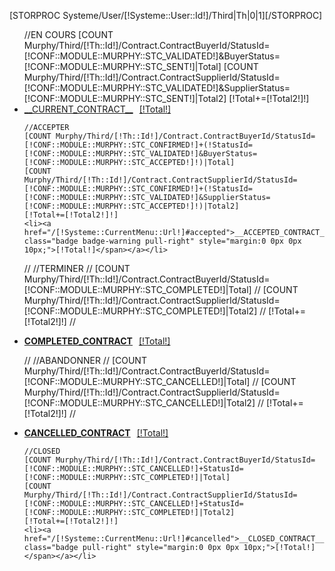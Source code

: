 [STORPROC Systeme/User/[!Systeme::User::Id!]/Third|Th|0|1][/STORPROC]

<ul class="nav nav-tabs nav-stacked">
	//EN COURS
	[COUNT Murphy/Third/[!Th::Id!]/Contract.ContractBuyerId/StatusId=[!CONF::MODULE::MURPHY::STC_VALIDATED!]&BuyerStatus=[!CONF::MODULE::MURPHY::STC_SENT!]|Total]
	[COUNT Murphy/Third/[!Th::Id!]/Contract.ContractSupplierId/StatusId=[!CONF::MODULE::MURPHY::STC_VALIDATED!]&SupplierStatus=[!CONF::MODULE::MURPHY::STC_SENT!]|Total2]
	[!Total+=[!Total2!]!]
	<li><a href="/[!Systeme::CurrentMenu::Url!]#current">__CURRENT_CONTRACT__<span class="badge badge-important pull-right" style="margin:0 0px 0px 10px;">[!Total!]</span></a></li>
	
	//ACCEPTER
	[COUNT Murphy/Third/[!Th::Id!]/Contract.ContractBuyerId/StatusId=[!CONF::MODULE::MURPHY::STC_CONFIRMED!]+(!StatusId=[!CONF::MODULE::MURPHY::STC_VALIDATED!]&BuyerStatus=[!CONF::MODULE::MURPHY::STC_ACCEPTED!]!)|Total]
	[COUNT Murphy/Third/[!Th::Id!]/Contract.ContractSupplierId/StatusId=[!CONF::MODULE::MURPHY::STC_CONFIRMED!]+(!StatusId=[!CONF::MODULE::MURPHY::STC_VALIDATED!]&SupplierStatus=[!CONF::MODULE::MURPHY::STC_ACCEPTED!]!)|Total2]
	[!Total+=[!Total2!]!]
	<li><a href="/[!Systeme::CurrentMenu::Url!]#accepted">__ACCEPTED_CONTRACT__<span class="badge badge-warning pull-right" style="margin:0 0px 0px 10px;">[!Total!]</span></a></li>
	
//	//TERMINER
//	[COUNT Murphy/Third/[!Th::Id!]/Contract.ContractBuyerId/StatusId=[!CONF::MODULE::MURPHY::STC_COMPLETED!]|Total]
//	[COUNT Murphy/Third/[!Th::Id!]/Contract.ContractSupplierId/StatusId=[!CONF::MODULE::MURPHY::STC_COMPLETED!]|Total2]
//	[!Total+=[!Total2!]!]
//	<li><a href="/[!Systeme::CurrentMenu::Url!]#terminated">__COMPLETED_CONTRACT__<span class="badge badge-success pull-right" style="margin:0 0px 0px 10px;">[!Total!]</span></a></li>

//	//ABANDONNER
//	[COUNT Murphy/Third/[!Th::Id!]/Contract.ContractBuyerId/StatusId=[!CONF::MODULE::MURPHY::STC_CANCELLED!]|Total]
//	[COUNT Murphy/Third/[!Th::Id!]/Contract.ContractSupplierId/StatusId=[!CONF::MODULE::MURPHY::STC_CANCELLED!]|Total2]
//	[!Total+=[!Total2!]!]
//	<li><a href="/[!Systeme::CurrentMenu::Url!]#cancelled">__CANCELLED_CONTRACT__<span class="badge pull-right" style="margin:0 0px 0px 10px;">[!Total!]</span></a></li>

	//CLOSED
	[COUNT Murphy/Third/[!Th::Id!]/Contract.ContractBuyerId/StatusId=[!CONF::MODULE::MURPHY::STC_CANCELLED!]+StatusId=[!CONF::MODULE::MURPHY::STC_COMPLETED!]|Total]
	[COUNT Murphy/Third/[!Th::Id!]/Contract.ContractSupplierId/StatusId=[!CONF::MODULE::MURPHY::STC_CANCELLED!]+StatusId=[!CONF::MODULE::MURPHY::STC_COMPLETED!]|Total2]
	[!Total+=[!Total2!]!]
	<li><a href="/[!Systeme::CurrentMenu::Url!]#cancelled">__CLOSED_CONTRACT__<span class="badge pull-right" style="margin:0 0px 0px 10px;">[!Total!]</span></a></li>
</ul>
